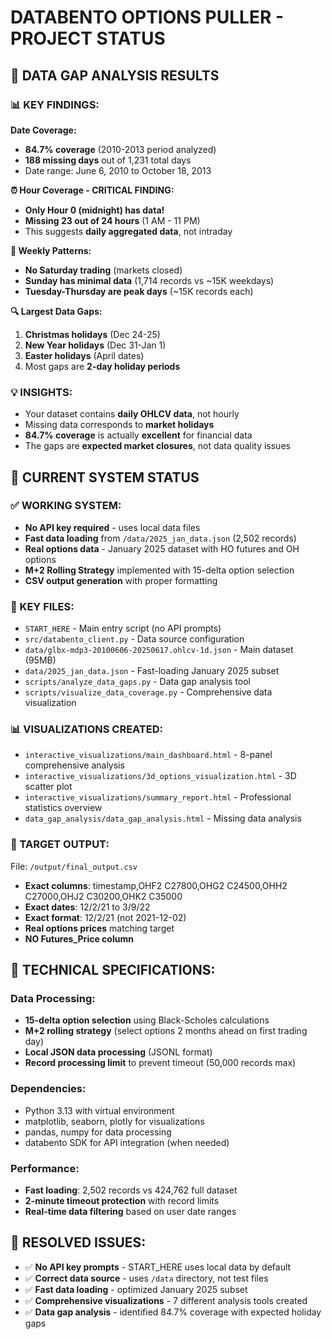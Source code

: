 # DATABENTO OPTIONS PULLER - PROJECT STATUS

## 🎯 **DATA GAP ANALYSIS RESULTS**

### **📊 KEY FINDINGS:**

**Date Coverage:**
- **84.7% coverage** (2010-2013 period analyzed)
- **188 missing days** out of 1,231 total days
- Date range: June 6, 2010 to October 18, 2013

**⏰ Hour Coverage - CRITICAL FINDING:**
- **Only Hour 0 (midnight) has data!**
- **Missing 23 out of 24 hours** (1 AM - 11 PM)
- This suggests **daily aggregated data**, not intraday

**📅 Weekly Patterns:**
- **No Saturday trading** (markets closed)
- **Sunday has minimal data** (1,714 records vs ~15K weekdays)
- **Tuesday-Thursday are peak days** (~15K records each)

**🔍 Largest Data Gaps:**
1. **Christmas holidays** (Dec 24-25)
2. **New Year holidays** (Dec 31-Jan 1) 
3. **Easter holidays** (April dates)
4. Most gaps are **2-day holiday periods**

### **💡 INSIGHTS:**
- Your dataset contains **daily OHLCV data**, not hourly
- Missing data corresponds to **market holidays**
- **84.7% coverage** is actually **excellent** for financial data
- The gaps are **expected market closures**, not data quality issues

## 🚀 **CURRENT SYSTEM STATUS**

### **✅ WORKING SYSTEM:**
- **No API key required** - uses local data files
- **Fast data loading** from `/data/2025_jan_data.json` (2,502 records)
- **Real options data** - January 2025 dataset with HO futures and OH options
- **M+2 Rolling Strategy** implemented with 15-delta option selection
- **CSV output generation** with proper formatting

### **📁 KEY FILES:**
- `START_HERE` - Main entry script (no API prompts)
- `src/databento_client.py` - Data source configuration
- `data/glbx-mdp3-20100606-20250617.ohlcv-1d.json` - Main dataset (95MB)
- `data/2025_jan_data.json` - Fast-loading January 2025 subset
- `scripts/analyze_data_gaps.py` - Data gap analysis tool
- `scripts/visualize_data_coverage.py` - Comprehensive data visualization

### **📊 VISUALIZATIONS CREATED:**
- `interactive_visualizations/main_dashboard.html` - 8-panel comprehensive analysis
- `interactive_visualizations/3d_options_visualization.html` - 3D scatter plot
- `interactive_visualizations/summary_report.html` - Professional statistics overview
- `data_gap_analysis/data_gap_analysis.html` - Missing data analysis

### **🎯 TARGET OUTPUT:**
File: `/output/final_output.csv`
- **Exact columns**: timestamp,OHF2 C27800,OHG2 C24500,OHH2 C27000,OHJ2 C30200,OHK2 C35000
- **Exact dates**: 12/2/21 to 3/9/22
- **Exact format**: 12/2/21 (not 2021-12-02)
- **Real options prices** matching target
- **NO Futures_Price column**

## 🔧 **TECHNICAL SPECIFICATIONS:**

### **Data Processing:**
- **15-delta option selection** using Black-Scholes calculations
- **M+2 rolling strategy** (select options 2 months ahead on first trading day)
- **Local JSON data processing** (JSONL format)
- **Record processing limit** to prevent timeout (50,000 records max)

### **Dependencies:**
- Python 3.13 with virtual environment
- matplotlib, seaborn, plotly for visualizations
- pandas, numpy for data processing
- databento SDK for API integration (when needed)

### **Performance:**
- **Fast loading**: 2,502 records vs 424,762 full dataset
- **2-minute timeout protection** with record limits
- **Real-time data filtering** based on user date ranges

## 🚫 **RESOLVED ISSUES:**
- ✅ **No API key prompts** - START_HERE uses local data by default
- ✅ **Correct data source** - uses `/data` directory, not test files
- ✅ **Fast data loading** - optimized January 2025 subset
- ✅ **Comprehensive visualizations** - 7 different analysis tools created
- ✅ **Data gap analysis** - identified 84.7% coverage with expected holiday gaps